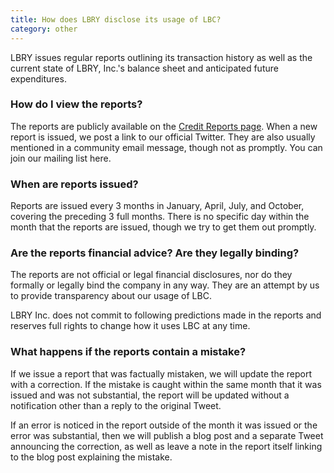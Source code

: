 ```yaml
---
title: How does LBRY disclose its usage of LBC?
category: other
---
```


LBRY issues regular reports outlining its transaction history as well as the current state of LBRY, Inc.'s balance sheet and anticipated future expenditures.

### How do I view the reports?

The reports are publicly available on the [Credit Reports page](https://lbry.com/credit-reports). When a new report is issued, we post a link to our official Twitter. They are also usually mentioned in a community email message, though not as promptly. You can join our mailing list here.

### When are reports issued?

Reports are issued every 3 months in January, April, July, and October, covering the preceding 3 full months. There is no specific day within the month that the reports are issued, though we try to get them out promptly.

### Are the reports financial advice? Are they legally binding?
The reports are not official or legal financial disclosures, nor do they formally or legally bind the company in any way. They are an attempt by us to provide transparency about our usage of LBC.

LBRY Inc. does not commit to following predictions made in the reports and reserves full rights to change how it uses LBC at any time.

### What happens if the reports contain a mistake?
If we issue a report that was factually mistaken, we will update the report with a correction. If the mistake is caught within the same month that it was issued and was not substantial, the report will be updated without a notification other than a reply to the original Tweet.

If an error is noticed in the report outside of the month it was issued or the error was substantial, then we will publish a blog post and a separate Tweet announcing the correction, as well as leave a note in the report itself linking to the blog post explaining the mistake. 

